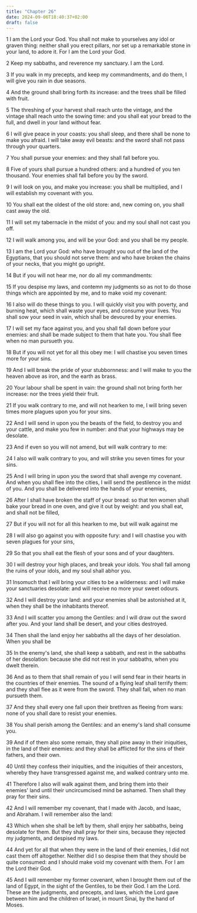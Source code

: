 ```yaml
---
title: "Chapter 26"
date: 2024-09-06T18:40:37+02:00
draft: false
---
```




1 I am the Lord your God. You shall not make to yourselves any idol or graven thing: neither shall you erect pillars, nor set up a remarkable stone in your land, to adore it. For I am the Lord your God.

2 Keep my sabbaths, and reverence my sanctuary. I am the Lord.

3 If you walk in my precepts, and keep my commandments, and do them, I will give you rain in due seasons.

4 And the ground shall bring forth its increase: and the trees shall be filled with fruit.

5 The threshing of your harvest shall reach unto the vintage, and the vintage shall reach unto the sowing time: and you shall eat your bread to the full, and dwell in your land without fear.

6 I will give peace in your coasts: you shall sleep, and there shall be none to make you afraid. I will take away evil beasts: and the sword shall not pass through your quarters.

7 You shall pursue your enemies: and they shall fall before you.

8 Five of yours shall pursue a hundred others: and a hundred of you ten thousand. Your enemies shall fall before you by the sword.

9 I will look on you, and make you increase: you shall be multiplied, and I will establish my covenant with you.

10 You shall eat the oldest of the old store: and, new coming on, you shall cast away the old.

11 I will set my tabernacle in the midst of you: and my soul shall not cast you off.

12 I will walk among you, and will be your God: and you shall be my people.

13 I am the Lord your God: who have brought you out of the land of the Egyptians, that you should not serve them: and who have broken the chains of your necks, that you might go upright.

14 But if you will not hear me, nor do all my commandments:

15 If you despise my laws, and contemn my judgments so as not to do those things which are appointed by me, and to make void my covenant:

16 I also will do these things to you. I will quickly visit you with poverty, and burning heat, which shall waste your eyes, and consume your lives. You shall sow your seed in vain, which shall be devoured by your enemies.

17 I will set my face against you, and you shall fall down before your enemies: and shall be made subject to them that hate you. You shall flee when no man pursueth you.

18 But if you will not yet for all this obey me: I will chastise you seven times more for your sins.

19 And I will break the pride of your stubbornness: and I will make to you the heaven above as iron, and the earth as brass.

20 Your labour shall be spent in vain: the ground shall not bring forth her increase: nor the trees yield their fruit.

21 If you walk contrary to me, and will not hearken to me, I will bring seven times more plagues upon you for your sins.

22 And I will send in upon you the beasts of the field, to destroy you and your cattle, and make you few in number: and that your highways may be desolate.

23 And if even so you will not amend, but will walk contrary to me:

24 I also will walk contrary to you, and will strike you seven times for your sins.

25 And I will bring in upon you the sword that shall avenge my covenant. And when you shall flee into the cities, I will send the pestilence in the midst of you. And you shall be delivered into the hands of your enemies,

26 After I shall have broken the staff of your bread: so that ten women shall bake your bread in one oven, and give it out by weight: and you shall eat, and shall not be filled,

27 But if you will not for all this hearken to me, but will walk against me

28 I will also go against you with opposite fury: and I will chastise you with seven plagues for your sins,

29 So that you shall eat the flesh of your sons and of your daughters.

30 I will destroy your high places, and break your idols. You shall fall among the ruins of your idols, and my soul shall abhor you.

31 Insomuch that I will bring your cities to be a wilderness: and I will make your sanctuaries desolate: and will receive no more your sweet odours.

32 And I will destroy your land: and your enemies shall be astonished at it, when they shall be the inhabitants thereof.

33 And I will scatter you among the Gentiles: and I will draw out the sword after you. And your land shall be desert, and your cities destroyed.

34 Then shall the land enjoy her sabbaths all the days of her desolation. When you shall be

35 In the enemy's land, she shall keep a sabbath, and rest in the sabbaths of her desolation: because she did not rest in your sabbaths, when you dwelt therein.

36 And as to them that shall remain of you I will send fear in their hearts in the countries of their enemies. The sound of a flying leaf shall terrify them: and they shall flee as it were from the sword. They shall fall, when no man pursueth them.

37 And they shall every one fall upon their brethren as fleeing from wars: none of you shall dare to resist your enemies.

38 You shall perish among the Gentiles: and an enemy's land shall consume you.

39 And if of them also some remain, they shall pine away in their iniquities, in the land of their enemies: and they shall be afflicted for the sins of their fathers, and their own.

40 Until they confess their iniquities, and the iniquities of their ancestors, whereby they have transgressed against me, and walked contrary unto me.

41 Therefore I also will walk against them, and bring them into their enemies' land until their uncircumcised mind be ashamed. Then shall they pray for their sins.

42 And I will remember my covenant, that I made with Jacob, and Isaac, and Abraham. I will remember also the land:

43 Which when she shall be left by them, shall enjoy her sabbaths, being desolate for them. But they shall pray for their sins, because they rejected my judgments, and despised my laws.

44 And yet for all that when they were in the land of their enemies, I did not cast them off altogether. Neither did I so despise them that they should be quite consumed: and I should make void my covenant with them. For I am the Lord their God.

45 And I will remember my former covenant, when I brought them out of the land of Egypt, in the sight of the Gentiles, to be their God. I am the Lord. These are the judgments, and precepts, and laws, which the Lord gave between him and the children of Israel, in mount Sinai, by the hand of Moses.

